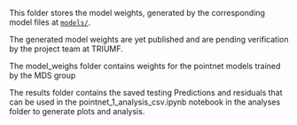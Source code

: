 This folder stores the model weights, generated by the corresponding model files at [`models/`](../models/).

The generated model weights are yet published and are pending verification by the project team at TRIUMF.

The model_weighs folder contains weights for the pointnet models trained by the MDS group

The results folder contains the saved testing Predictions and residuals that can be used in the pointnet_1_analysis_csv.ipynb notebook in the analyses folder to generate plots and analysis.
